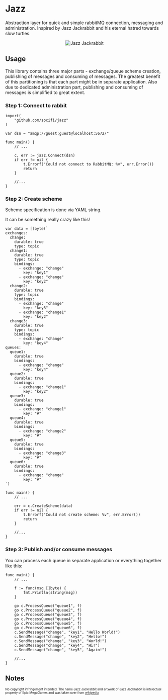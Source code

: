 # Jazz

Abstraction layer for quick and simple rabbitMQ connection, messaging and administration. Inspired by Jazz Jackrabbit and his eternal hatred towards slow turtles.

<p align="center">
    <img src="https://upload.wikimedia.org/wikipedia/en/b/b4/Jazz_Jackrabbit.jpg" alt="Jazz Jackrabbit"> 
</p>


## Usage

This library contains three major parts - exchange/queue scheme creation, publishing of messages and consuming of messages. The greatest benefit of this partitioning is that each part might be in separate application. Also due to dedicated administration part, publishing and consuming of messages is simplified to great extent.

### Step 1: Connect to rabbit

```golang
import(
	"github.com/socifi/jazz"
)

var dsn = "amqp://guest:guest@localhost:5672/"

func main() {
	// ...

	c, err := jazz.Connect(dsn)
	if err != nil {
		t.Errorf("Could not connect to RabbitMQ: %v", err.Error())
		return
	}

	//...
}
```

### Step 2: Create scheme

Scheme specification is done via YAML string.

It can be something really crazy like this!

```golang
var data = []byte(`
exchanges:
  change:
    durable: true
    type: topic
  change1:
    durable: true
    type: topic
    bindings:
      - exchange: "change"
        key: "key1"
      - exchange: "change"
        key: "key2"
  change2:
    durable: true
    type: topic
    bindings:
      - exchange: "change"
        key: "key3"
      - exchange: "change1"
        key: "key2"
  change3:
    durable: true
    type: topic
    bindings:
      - exchange: "change"
        key: "key4"
queues:
  queue1:
    durable: true
    bindings:
      - exchange: "change"
        key: "key4"
  queue2:
    durable: true
    bindings:
      - exchange: "change1"
        key: "key2"
  queue3:
    durable: true
    bindings:
      - exchange: "change1"
        key: "#"
  queue4:
    durable: true
    bindings:
      - exchange: "change2"
        key: "#"
  queue5:
    durable: true
    bindings:
      - exchange: "change3"
        key: "#"
  queue6:
    durable: true
    bindings:
      - exchange: "change"
        key: "#"
`)

func main() {
	// ...

	err = c.CreateScheme(data)
	if err != nil {
		t.Errorf("Could not create scheme: %v", err.Error())
		return
	}

	//...
}
```

### Step 3: Publish and/or consume messages

You can process each queue in separate application or everything together like this:

```golang
func main() {
	// ...

	f := func(msg []byte) {
		fmt.Println(string(msg))
	}

	go c.ProcessQueue("queue1", f)
	go c.ProcessQueue("queue2", f)
	go c.ProcessQueue("queue3", f)
	go c.ProcessQueue("queue4", f)
	go c.ProcessQueue("queue5", f)
	go c.ProcessQueue("queue6", f)
	c.SendMessage("change", "key1", "Hello World!")
	c.SendMessage("change", "key2", "Hello!")
	c.SendMessage("change", "key3", "World!")
	c.SendMessage("change", "key4", "Hi!")
	c.SendMessage("change", "key5", "Again!")

	//...
}
```

## Notes

<sub><sup>No copyright infringement intended. The name Jazz Jackrabbit and artwork of Jazz Jackrabbit is intelectual property of Epic MegaGames and was taken over from [wikipedia](https://en.wikipedia.org/wiki/File:Jazz_Jackrabbit.jpg)</sup></sub>
